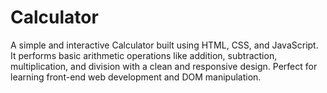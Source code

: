 # Calculator
A simple and interactive Calculator built using HTML, CSS, and JavaScript. It performs basic arithmetic operations like addition, subtraction, multiplication, and division with a clean and responsive design. Perfect for learning front-end web development and DOM manipulation.
